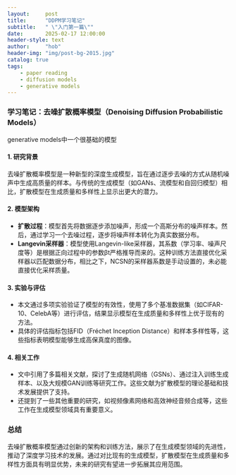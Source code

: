 ```yaml
---
layout:     post
title:      "DDPM学习笔记"
subtitle:   " \"入门第一篇\""
date:       2025-02-17 12:00:00
header-style: text
author:     "hob"
header-img: "img/post-bg-2015.jpg"
catalog: true
tags:
    - paper reading
    - diffusion models
    - generative models
---
```


### 学习笔记：去噪扩散概率模型（Denoising Diffusion Probabilistic Models）
generative models中一个很基础的模型
#### 1. 研究背景
去噪扩散概率模型是一种新型的深度生成模型，旨在通过逐步去噪的方式从随机噪声中生成高质量的样本。与传统的生成模型（如GANs、流模型和自回归模型）相比，扩散模型在生成质量和多样性上显示出更大的潜力。
#### 2. 模型架构
- **扩散过程**：模型首先将数据逐步添加噪声，形成一个高斯分布的噪声样本。然后，通过学习一个去噪过程，逐步将噪声样本转化为真实数据分布。
- **Langevin采样器**：模型使用Langevin-like采样器，其系数（学习率、噪声尺度等）是根据正向过程中的参数βt严格推导而来的。这种训练方法直接优化采样器以匹配数据分布，相比之下，NCSN的采样器系数是手动设置的，未必能直接优化采样质量。
#### 3. 实验与评估
- 本文通过多项实验验证了模型的有效性，使用了多个基准数据集（如CIFAR-10、CelebA等）进行评估，结果显示模型在生成质量和多样性上优于现有的方法。
- 具体的评估指标包括FID（Fréchet Inception Distance）和样本多样性等，这些指标表明模型能够生成高保真度的图像。
#### 4. 相关工作
- 文中引用了多篇相关文献，探讨了生成随机网络（GSNs）、通过注入训练生成样本、以及大规模GAN训练等研究工作。这些文献为扩散模型的理论基础和技术发展提供了支持。
- 还提到了一些其他重要的研究，如视频像素网络和高效神经音频合成等，这些工作在生成模型领域具有重要意义。
### 总结
去噪扩散概率模型通过创新的架构和训练方法，展示了在生成模型领域的先进性，推动了深度学习技术的发展。通过对比现有的生成模型，扩散模型在生成质量和多样性方面具有明显优势，未来的研究有望进一步拓展其应用范围。